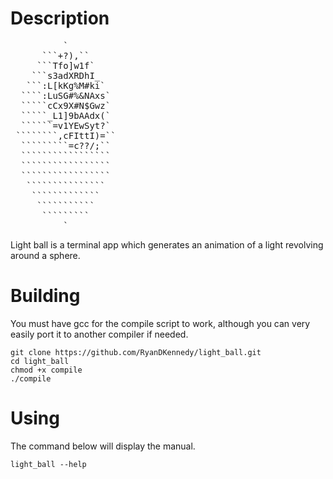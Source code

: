 # Description

<pre>
          `
      ```+?),``
     ```Tfo]w1f`
    ```s3adXRDhI_
   ```:L[kKg%M#ki`
  ````:LuSG#%&NAxs`
  `````cCx9X#N$Gwz`
  `````_L1]9bAAdx(`
  ``````=v1YEwSyt?`
 ````````,cFIttI)=``
  `````````=c??/;``
  `````````````````
  `````````````````
  `````````````````
   ```````````````
    `````````````
     ```````````
      `````````
          `
</pre>


Light ball is a terminal app which generates an animation of a light revolving around a sphere.

# Building

You must have gcc for the compile script to work, although you can very easily port it to another compiler if needed.

```
git clone https://github.com/RyanDKennedy/light_ball.git
cd light_ball
chmod +x compile
./compile
```

# Using 

The command below will display the manual.

```
light_ball --help
```

